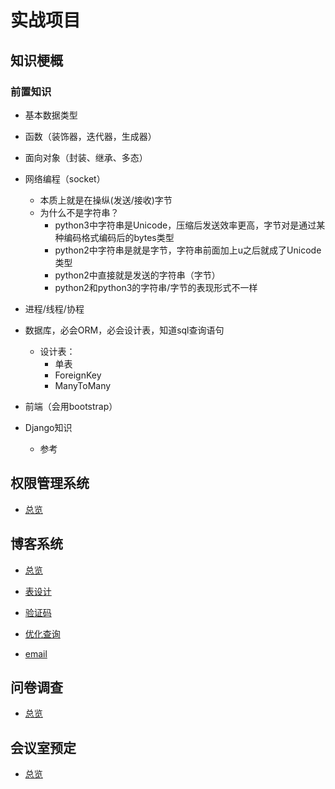 # 实战项目
## 知识梗概
### 前置知识
- 基本数据类型
- 函数（装饰器，迭代器，生成器）
- 面向对象（封装、继承、多态）
- 网络编程（socket）
	- 本质上就是在操纵(发送/接收)字节
	- 为什么不是字符串？
		- python3中字符串是Unicode，压缩后发送效率更高，字节对是通过某种编码格式编码后的bytes类型
		- python2中字符串是就是字节，字符串前面加上u之后就成了Unicode类型
		- python2中直接就是发送的字符串（字节）
		- python2和python3的字符串/字节的表现形式不一样

- 进程/线程/协程

- 数据库，必会ORM，必会设计表，知道sql查询语句
	- 设计表：
		- 单表
		- ForeignKey
		- ManyToMany

- 前端（会用bootstrap）

- Django知识
	- 参考

## 权限管理系统
- [总览](ManageAuthority.md)

## 博客系统
- [总览](blog/README.md)
- [表设计](blog/表设计.md)
- [验证码](blog/验证码.md)
- [优化查询](blog/优化查询.md)

- [email](email.md)


## 问卷调查
- [总览](questionnaire.md)

## 会议室预定
- [总览](order_meeting_room.md)







